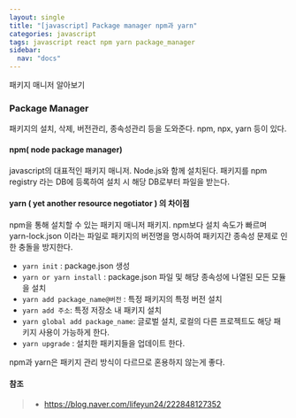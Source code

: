 ```yaml
---
layout: single
title: "[javascript] Package manager npm과 yarn"
categories: javascript
tags: javascript react npm yarn package_manager
sidebar:
  nav: "docs"
---
```


패키지 매니저 알아보기

### Package Manager

패키지의 설치, 삭제, 버전관리, 종속성관리 등을 도와준다.
npm, npx, yarn 등이 있다.

#### npm( node package manager) 

javascript의 대표적인 패키지 매니저. Node.js와 함께 설치된다. 
패키지를 npm registry 라는 DB에 등록하여 설치 시 해당 DB로부터 파일을 받는다.

#### yarn ( yet another resource negotiator ) 의 차이점

npm을 통해 설치할 수 있는 패키지 매니저 패키지. 
npm보다 설치 속도가 빠르며 yarn-lock.json 이라는 파일로 패키지의 버전명을 명시하여 패키지간 종속성 문제로 인한 충돌을 방지한다.

- `yarn init` : package.json 생성
- `yarn or yarn install` : package.json 파일 및 해당 종속성에 나열된 모든 모듈을 설치
- `yarn add package_name@버전` : 특정 패키지의 특정 버전 설치
- `yarn add 주소`: 특정 저장소 내 패키지 설치
- `yarn global add package_name`: 글로벌 설치, 로컬의 다른 프로젝트도 해당 패키지 사용이 가능하게 한다.
- `yarn upgrade` : 설치한 패키지들을 업데이트 한다.

npm과 yarn은 패키지 관리 방식이 다르므로 혼용하지 않는게 좋다. 



#### 참조

> - https://blog.naver.com/lifeyun24/222848127352